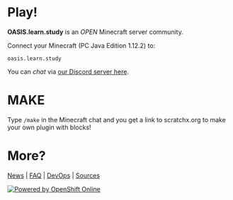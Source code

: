 
# Play!

__OASIS.learn.study__ is an *OPEN* Minecraft server community.

Connect your Minecraft (PC Java Edition 1.12.2) to:

    oasis.learn.study

You can *chat* via [our Discord server here](https://discord.gg/NPbutxm).

# MAKE

Type `/make` in the Minecraft chat and you get a link to scratchx.org to make your own plugin with blocks!


# More?

[News](news.md) | [FAQ](faq.md) | [DevOps](devops.md) | [Sources](sources.md)

<a href="https://www.openshift.com/" title="Powered by OpenShift Online">
  <img alt="Powered by OpenShift Online" src="https://www.openshift.com/images/logos/powered_by_openshift_reverse.png">
</a>
